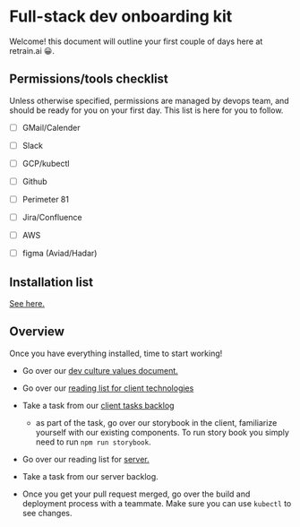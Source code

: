 # Full-stack dev onboarding kit

Welcome! this document will outline your first couple of days here at retrain.ai 😀.  

## Permissions/tools checklist
Unless otherwise specified, permissions are managed by devops team, and should be ready for you on your first day. This list is here for you to follow.

- [ ] GMail/Calender
- [ ] Slack
- [ ] GCP/kubectl
- [ ] Github
- [ ] Perimeter 81
- [ ] Jira/Confluence 
- [ ] AWS
- [ ] figma (Aviad/Hadar)


## Installation list
[See here.](https://retrain.atlassian.net/wiki/spaces/SD/pages/949026856/Installation+List)

## Overview

Once you have everything installed, time to start working! 


- Go over our [dev culture values document.](https://retrain.atlassian.net/wiki/spaces/SD/pages/1028980780/Dev+culture+manifsto)
- Go over our [reading list for client technologies](./src/client.md)
- Take a task from our [client tasks backlog](https://retrain.atlassian.net/browse/MVP-459)
  - as part of the task, go over our storybook in the client, familiarize yourself with our existing components. To run story book you simply need to run `npm run storybook`.

- Go over our reading list for [server.](./src/server.md)

- Take a task from our server backlog.

- Once you get your pull request merged, go over the build and deployment process with a teammate. Make sure you can use `kubectl` to see changes. 
